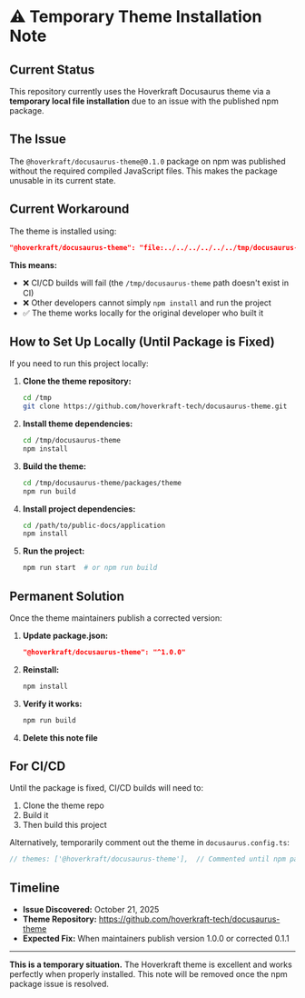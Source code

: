 # ⚠️ Temporary Theme Installation Note

## Current Status

This repository currently uses the Hoverkraft Docusaurus theme via a **temporary local file installation** due to an issue with the published npm package.

## The Issue

The `@hoverkraft/docusaurus-theme@0.1.0` package on npm was published without the required compiled JavaScript files. This makes the package unusable in its current state.

## Current Workaround

The theme is installed using:
```json
"@hoverkraft/docusaurus-theme": "file:../../../../../../tmp/docusaurus-theme/packages/theme"
```

**This means:**
- ❌ CI/CD builds will fail (the `/tmp/docusaurus-theme` path doesn't exist in CI)
- ❌ Other developers cannot simply `npm install` and run the project
- ✅ The theme works locally for the original developer who built it

## How to Set Up Locally (Until Package is Fixed)

If you need to run this project locally:

1. **Clone the theme repository:**
   ```bash
   cd /tmp
   git clone https://github.com/hoverkraft-tech/docusaurus-theme.git
   ```

2. **Install theme dependencies:**
   ```bash
   cd /tmp/docusaurus-theme
   npm install
   ```

3. **Build the theme:**
   ```bash
   cd /tmp/docusaurus-theme/packages/theme
   npm run build
   ```

4. **Install project dependencies:**
   ```bash
   cd /path/to/public-docs/application
   npm install
   ```

5. **Run the project:**
   ```bash
   npm run start  # or npm run build
   ```

## Permanent Solution

Once the theme maintainers publish a corrected version:

1. **Update package.json:**
   ```json
   "@hoverkraft/docusaurus-theme": "^1.0.0"
   ```

2. **Reinstall:**
   ```bash
   npm install
   ```

3. **Verify it works:**
   ```bash
   npm run build
   ```

4. **Delete this note file**

## For CI/CD

Until the package is fixed, CI/CD builds will need to:
1. Clone the theme repo
2. Build it
3. Then build this project

Alternatively, temporarily comment out the theme in `docusaurus.config.ts`:
```typescript
// themes: ['@hoverkraft/docusaurus-theme'],  // Commented until npm package is fixed
```

## Timeline

- **Issue Discovered:** October 21, 2025
- **Theme Repository:** https://github.com/hoverkraft-tech/docusaurus-theme
- **Expected Fix:** When maintainers publish version 1.0.0 or corrected 0.1.1

---

**This is a temporary situation.** The Hoverkraft theme is excellent and works perfectly when properly installed. This note will be removed once the npm package issue is resolved.
